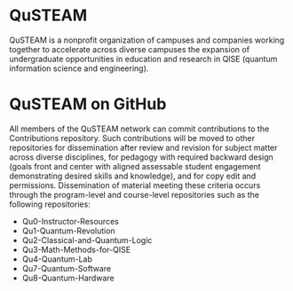 # QuSTEAM
QuSTEAM is a nonprofit organization of campuses and companies working together to accelerate across diverse campuses the expansion of undergraduate opportunities 
in education and research in QISE (quantum information science and engineering). 

# QuSTEAM on GitHub
All members of the QuSTEAM network can commit contributions to the Contributions repository. Such contributions will be moved to other repositories for dissemination after review and revision for subject matter across diverse disciplines, for pedagogy with required backward design (goals front and center with aligned assessable student engagement demonstrating desired skills and knowledge), and for copy edit and permissions. Dissemination of material meeting these criteria occurs through the program-level and course-level repositories such as the following repositories:

 * Qu0-Instructor-Resources
 * Qu1-Quantum-Revolution
 * Qu2-Classical-and-Quantum-Logic
 * Qu3-Math-Methods-for-QISE
 * Qu4-Quantum-Lab
 * Qu7-Quantum-Software
 * Qu8-Quantum-Hardware
